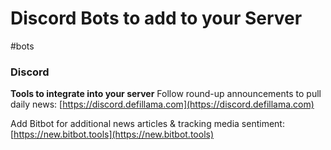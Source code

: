 # Discord Bots to add to your Server
#bots 

### Discord

**Tools to integrate into your server** Follow round-up announcements to pull daily news:
[](https://t.co/SyHDYYSvQQ)[https://discord.defillama.com](https://discord.defillama.com)

Add Bitbot for additional news articles & tracking media sentiment:
[](https://t.co/gPqecb6zOd)[https://new.bitbot.tools](https://new.bitbot.tools)